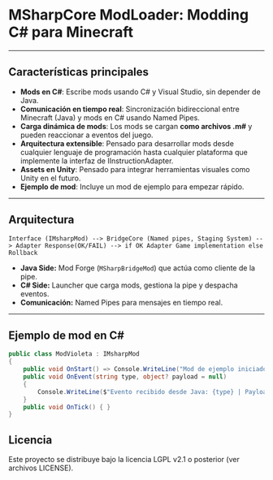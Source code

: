# MSharpCore ModLoader: Modding C# para Minecraft
---

## Características principales

- **Mods en C#**: Escribe mods usando C# y Visual Studio, sin depender de Java.
- **Comunicación en tiempo real**: Sincronización bidireccional entre Minecraft (Java) y mods en C# usando Named Pipes.
- **Carga dinámica de mods**: Los mods se cargan **como archivos .m#** y pueden reaccionar a eventos del juego.
- **Arquitectura extensible**: Pensado para desarrollar mods desde cualquier lenguaje de programación hasta cualquier plataforma que implemente la interfaz de IInstructionAdapter.
- **Assets en Unity**: Pensado para integrar herramientas visuales como Unity en el futuro.
- **Ejemplo de mod**: Incluye un mod de ejemplo para empezar rápido.

---

## Arquitectura

```
Interface (IMsharpMod) --> BridgeCore (Named pipes, Staging System) --> Adapter Response(OK/FAIL) --> if OK Adapter Game implementation else Rollback
```

- **Java Side:** Mod Forge (`MSharpBridgeMod`) que actúa como cliente de la pipe.
- **C# Side:** Launcher que carga mods, gestiona la pipe y despacha eventos.
- **Comunicación:** Named Pipes para mensajes en tiempo real.

---


## Ejemplo de mod en C#

```csharp
public class ModVioleta : IMsharpMod
{
    public void OnStart() => Console.WriteLine("Mod de ejemplo iniciado.");
    public void OnEvent(string type, object? payload = null)
    {
        Console.WriteLine($"Evento recibido desde Java: {type} | Payload: {payload}");
    }
    public void OnTick() { }
}
```

## Licencia

Este proyecto se distribuye bajo la licencia LGPL v2.1 o posterior (ver archivos LICENSE).

